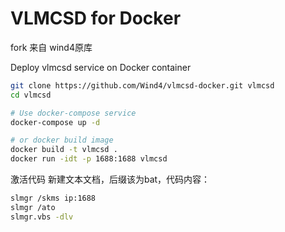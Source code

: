 # VLMCSD for Docker
fork 来自 wind4原库

Deploy vlmcsd service on Docker container

```bash
git clone https://github.com/Wind4/vlmcsd-docker.git vlmcsd
cd vlmcsd

# Use docker-compose service
docker-compose up -d

# or docker build image
docker build -t vlmcsd .
docker run -idt -p 1688:1688 vlmcsd
```


激活代码
新建文本文档，后缀该为bat，代码内容：

```bash
slmgr /skms ip:1688
slmgr /ato
slmgr.vbs -dlv
```
